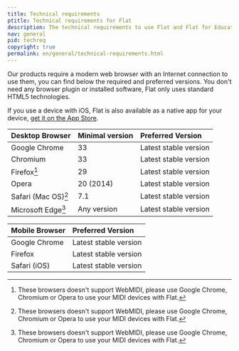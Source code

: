 ```yaml
---
title: Technical requirements
ptitle: Technical requirements for Flat
description: The technical requirements to use Flat and Flat for Education.
nav: general
pid: techreq
copyright: true
permalink: en/general/technical-requirements.html
---
```


Our products require a modern web browser with an Internet connection to use them, you can find below the required and preferred versions. You don't need any browser plugin or installed software, Flat only uses standard HTML5 technologies. 

If you use a device with iOS, Flat is also available as a native app for your device, [get it on the App Store](https://itunes.apple.com/us/app/flat-music-notation/id1177592149?mt=8).

| Desktop Browser | Minimal version | Preferred Version |
|:----------------|:----------------|:------------------|
| Google Chrome | 33 | Latest stable version |
| Chromium | 33 | Latest stable version |
| Firefox[^1] | 29 | Latest stable version |
| Opera | 20 (2014) | Latest stable version |
| Safari (Mac OS)[^1]  | 7.1 | Latest stable version |
| Microsoft Edge[^1] | Any version | Latest stable version |

| Mobile Browser | Preferred Version |
|:---------------|:------------------|
| Google Chrome | Latest stable version |
| Firefox | Latest stable version |
| Safari (iOS) | Latest stable version |

[^1]: These browsers doesn't support WebMIDI, please use Google Chrome, Chromium or Opera to use your MIDI devices with Flat.

